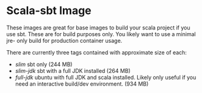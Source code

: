 # Scala-sbt Image #

These images are great for base images to build your scala project if you use
sbt. These are for build purposes only. You likely want to use a minimal jre-
only build for production container usage.

There are currently three tags contained with approximate size of each:

 * _slim_ sbt only (244 MB)
 * _slim-jdk_ sbt with a full JDK installed (264 MB)
 * _full-jdk_ ubuntu with full JDK and scala installed. Likely only useful if you need an interactive build/dev environment. (934 MB)


